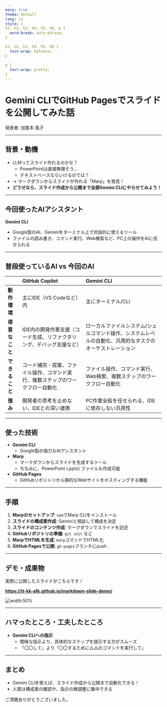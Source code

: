 ```yaml
---
marp: true
theme: default
lang: ja
style: |
h1, h2, h3, h4, h5, h6, p {
  word-break: auto-phrase;
}

h1, h2, h3, h4, h5, h6 {
  text-wrap: balance;
}

p {
  text-wrap: pretty;
}
---
```


# Gemini CLIでGitHub Pagesでスライドを公開してみた話

発表者: 加屋本 風子

---

## 背景・動機

- LLMってスライド作れるのかな？
  - PowerPointは直接無理そう...
  - テキストベースならいけるのでは？
- → マークダウンからスライドが作れる「Marp」を発見！
- **どうせなら、スライド作成から公開まで全部Gemini CLIにやらせてみよう！**

---

## 今回使ったAIアシスタント

**Gemini CLI**

- Google製のAI、Geminiをターミナル上で対話的に使えるツール
- ファイルの読み書き、コマンド実行、Web検索など、PC上の操作をAIに任せられる

---

## 普段使っているAI vs 今回のAI

| | **GitHub Copilot** | **Gemini CLI** |
|:---|:---|:---|
| **動作環境** | 主にIDE（VS Codeなど）内 | 主にターミナル/CLI |
| **得意なこと** | IDE内の開発作業支援（コード生成、リファクタリング、デバッグ支援など） | ローカルファイルシステム/シェルコマンド操作、システムレベルの自動化、汎用的なタスクのオーケストレーション |
| **できること** | コード補完・提案、ファイル操作、コマンド実行、複数ステップのワークフロー自動化 | ファイル操作、コマンド実行、Web検索、複数ステップのワークフロー自動化 |
| **強み** | 開発者の思考を止めない、IDEとの深い連携 | PC作業全般を任せられる、IDEに依存しない汎用性 |

---

## 使った技術

- **Gemini CLI**
  - Google製の強力なAIアシスタント
- **Marp**
  - マークダウンからスライドを生成するツール
  - ちなみに、PowerPoint (.pptx) ファイルも作成可能
- **GitHub Pages**
  - GitHubリポジトリから静的なWebサイトをホスティングする機能

---

## 手順

1. **Marpのセットアップ**: `npm`でMarp CLIをインストール
2. **スライドの構成案作成**: Geminiと相談して構成を決定
3. **スライドのコンテンツ作成**: マークダウンでスライドを記述
4. **GitHubリポジトリの準備**: `git init` など
5. **MarpでHTMLを生成**: `marp`コマンドでHTML化
6. **GitHub Pagesで公開**: `gh-pages`ブランチにpush

---

## デモ・成果物

実際に公開したスライドがこちらです！

**https://tt-kk-afk.github.io/markdown-slide-demo/**

![width:50%](https://marp.app/assets/marp.svg)

---

## ハマったところ・工夫したところ

- **Gemini CLIへの指示**
  - 曖昧な指示より、具体的なステップを提示する方がスムーズ
  - 「〇〇して」より「〇〇するために△△のコマンドを実行して」

---

## まとめ

- Gemini CLIを使えば、スライド作成から公開まで自動化できる！
- 人間は構成案の確認や、指示の微調整に集中できる

ご清聴ありがとうございました。
